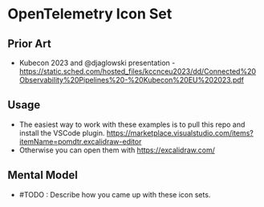 # OpenTelemetry Icon Set

## Prior Art

* Kubecon 2023 and @djaglowski presentation - https://static.sched.com/hosted_files/kccnceu2023/dd/Connected%20Observability%20Pipelines%20-%20Kubecon%20EU%202023.pdf
## Usage

* The easiest way to work with these examples is to pull this repo and install the VSCode plugin. https://marketplace.visualstudio.com/items?itemName=pomdtr.excalidraw-editor 
* Otherwise you can open them with https://excalidraw.com/

## Mental Model 

* #TODO : Describe how you came up with these icon sets. 
